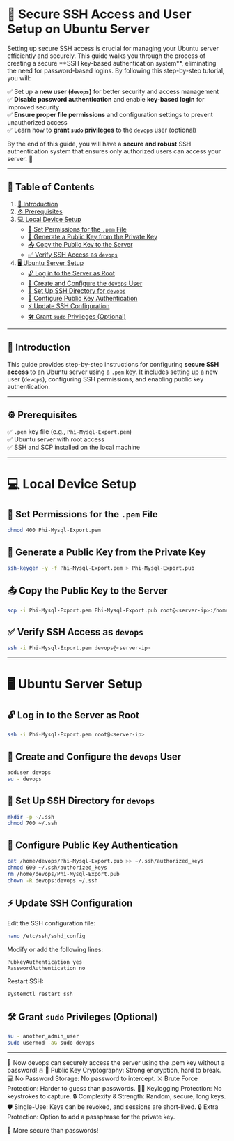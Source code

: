 # 🔐 Secure SSH Access and User Setup on Ubuntu Server

<p>Setting up secure SSH access is crucial for managing your Ubuntu server efficiently and securely. This guide walks you through the process of creating a secure **SSH key-based authentication system**, eliminating the need for password-based logins. By following this step-by-step tutorial, you will: </p>

✅ Set up a **new user (`devops`)** for better security and access management  
✅ **Disable password authentication** and enable **key-based login** for improved security  
✅ **Ensure proper file permissions** and configuration settings to prevent unauthorized access  
✅ Learn how to **grant `sudo` privileges** to the `devops` user (optional)  

By the end of this guide, you will have a **secure and robust** SSH authentication system that ensures only authorized users can access your server. 🚀  

---
## 📜 Table of Contents
1. [📖 Introduction](#-introduction)
2. [⚙️ Prerequisites](#️-prerequisites)
3. [💻 Local Device Setup](#-local-device-setup)
   - [🔑 Set Permissions for the `.pem` File](#-set-permissions-for-the-pem-file)
   - [🔐 Generate a Public Key from the Private Key](#-generate-a-public-key-from-the-private-key)
   - [📤 Copy the Public Key to the Server](#-copy-the-public-key-to-the-server)
   - [✅ Verify SSH Access as `devops`](#-verify-ssh-access-as-devops)
4. [🖥️ Ubuntu Server Setup](#-ubuntu-server-setup)
   - [🔓 Log in to the Server as Root](#-log-in-to-the-server-as-root)
   - [👤 Create and Configure the `devops` User](#-create-and-configure-the-devops-user)
   - [📂 Set Up SSH Directory for `devops`](#-set-up-ssh-directory-for-devops)
   - [🔏 Configure Public Key Authentication](#-configure-public-key-authentication)
   - [⚡ Update SSH Configuration](#-update-ssh-configuration)
   - [🛠️ Grant `sudo` Privileges (Optional)](#-grant-sudo-privileges-optional)

---

## 📖 Introduction  
This guide provides step-by-step instructions for configuring **secure SSH access** to an Ubuntu server using a `.pem` key. It includes setting up a new user (`devops`), configuring SSH permissions, and enabling public key authentication.  

---

## ⚙️ Prerequisites  
✅ `.pem` key file (e.g., `Phi-Mysql-Export.pem`)  
✅ Ubuntu server with root access  
✅ SSH and SCP installed on the local machine  

---

# 💻 Local Device Setup  

## 🔑 Set Permissions for the `.pem` File  
```bash
chmod 400 Phi-Mysql-Export.pem
```

## 🔐 Generate a Public Key from the Private Key  
```bash
ssh-keygen -y -f Phi-Mysql-Export.pem > Phi-Mysql-Export.pub
```

## 📤 Copy the Public Key to the Server  
```bash
scp -i Phi-Mysql-Export.pem Phi-Mysql-Export.pub root@<server-ip>:/home/devops/
```

## ✅ Verify SSH Access as `devops`  
```bash
ssh -i Phi-Mysql-Export.pem devops@<server-ip>
```

---

# 🖥️ Ubuntu Server Setup  

## 🔓 Log in to the Server as Root  
```bash
ssh -i Phi-Mysql-Export.pem root@<server-ip>
```

## 👤 Create and Configure the `devops` User  
```bash
adduser devops
su - devops
```

## 📂 Set Up SSH Directory for `devops`  
```bash
mkdir -p ~/.ssh
chmod 700 ~/.ssh
```

## 🔏 Configure Public Key Authentication  
```bash
cat /home/devops/Phi-Mysql-Export.pub >> ~/.ssh/authorized_keys
chmod 600 ~/.ssh/authorized_keys
rm /home/devops/Phi-Mysql-Export.pub
chown -R devops:devops ~/.ssh
```

## ⚡ Update SSH Configuration  
Edit the SSH configuration file:  
```bash
nano /etc/ssh/sshd_config
```
Modify or add the following lines:  
```plaintext
PubkeyAuthentication yes
PasswordAuthentication no
```
Restart SSH:  
```bash
systemctl restart ssh
```

## 🛠️ Grant `sudo` Privileges (Optional) 
```bash
su - another_admin_user
sudo usermod -aG sudo devops
```

---

🚀 Now devops can securely access the server using the .pem key without a password! 🔥
🔑 Public Key Cryptography: Strong encryption, hard to break.
💻 No Password Storage: No password to intercept.
⚔️ Brute Force Protection: Harder to guess than passwords.
🕵️‍♂️ Keylogging Protection: No keystrokes to capture.
🔒 Complexity & Strength: Random, secure, long keys.
🛡️ Single-Use: Keys can be revoked, and sessions are short-lived.
🔒 Extra Protection: Option to add a passphrase for the private key.

🚀 More secure than passwords! 
